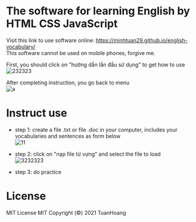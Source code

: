 
# The software for learning English by HTML CSS JavaScript  
Visit this link to use software online: https://minhtuan29.github.io/english-vocabulary/  
This software cannot be used on mobile phones, forgive me.  
  
First, you should click on "hướng dẫn lần đầu sử dụng" to get how to use  
![232323](https://user-images.githubusercontent.com/86332370/146686750-2c29e8cb-3457-4b6d-98c0-f46506da4ccc.PNG)  

After completing instruction, you go back to menu  
![a](https://user-images.githubusercontent.com/86332370/146687624-fd020c61-7c87-4e74-bc32-8bc6e4ac75ba.png)  


# Instruct use
- step 1: create a file .txt or file .doc in your computer, includes your vocabularies and sentences as form below  
 ![11](https://user-images.githubusercontent.com/86332370/146687718-8f3ccad9-a7d2-4cb0-9412-76e5ab56e736.PNG)


- step 2: click on "nạp file từ vựng" and select the file to load  
![3232323](https://user-images.githubusercontent.com/86332370/146686530-d77f5808-d9c2-488e-9e71-c24f6e9347f0.PNG)  

- step 3: do practice  

# License
 MIT License
MIT Copyright (©) 2021 TuanHoang 
